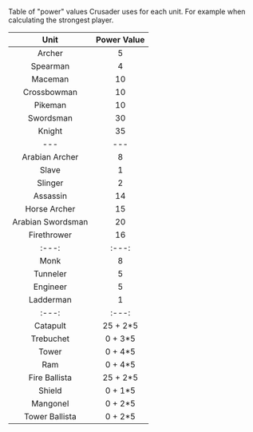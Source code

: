 Table of "power" values Crusader uses for each unit. For example when calculating the strongest player.

| Unit | Power Value |
| :---: | :---: |  
| Archer | 5 |
| Spearman| 4 |
| Maceman | 10 |
| Crossbowman | 10 |
| Pikeman | 10 |
| Swordsman | 30 |
| Knight | 35 |
| --- | --- |  
| Arabian Archer | 8 |  
| Slave | 1 |
| Slinger | 2 |
| Assassin | 14 |
| Horse Archer | 15 |
| Arabian Swordsman | 20 |
| Firethrower | 16 |
| :---: | :---: |  
| Monk | 8 |
| Tunneler | 5 |
| Engineer | 5 |
| Ladderman | 1 |
| :---: | :---: |  
| Catapult | 25 + 2*5 |
| Trebuchet | 0 + 3*5 |
| Tower | 0 + 4*5 |
| Ram | 0 + 4*5 |
| Fire Ballista | 25 + 2*5 |
| Shield | 0 + 1*5 |
| Mangonel | 0 + 2*5 |
| Tower Ballista | 0 + 2*5 |
